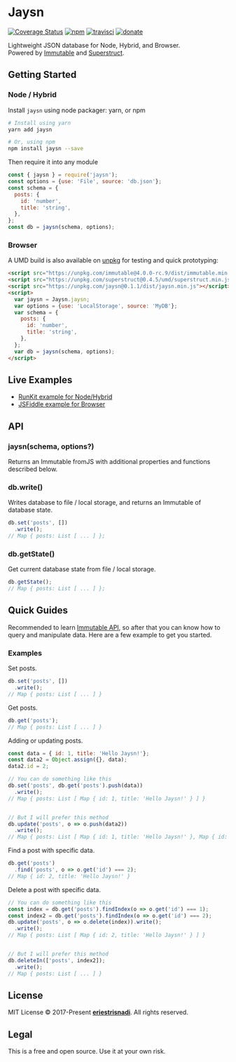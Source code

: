 # Jaysn
[![Coverage Status](https://coveralls.io/repos/github/eriestrisnadi/jaysn/badge.svg?branch=master)](https://coveralls.io/github/eriestrisnadi/jaysn?branch=master) [![npm](https://img.shields.io/npm/v/jaysn.svg)](https://www.npmjs.org/package/jaysn) [![travisci](https://travis-ci.org/eriestrisnadi/jaysn.svg?branch=master)](https://travis-ci.org/eriestrisnadi/jaysn) [![donate](https://img.shields.io/badge/donate-patreon-red.svg)](https://www.patreon.com/bePatron?c=1404837)

Lightweight JSON database for Node, Hybrid, and Browser.  
Powered by [Immutable](https://github.com/facebook/immutable-js) and [Superstruct](https://github.com/ianstormtaylor/superstruct).

## Getting Started
### Node / Hybrid
Install `jaysn` using node packager: yarn, or npm
```sh
# Install using yarn
yarn add jaysn

# Or, using npm
npm install jaysn --save
```
Then require it into any module
```js
const { jaysn } = require('jaysn');
const options = {use: 'File', source: 'db.json'};
const schema = {
  posts: {
    id: 'number',
    title: 'string',
  },
};
const db = jaysn(schema, options);
```

### Browser
A UMD build is also available on [unpkg](https://unpkg.com/) for testing and quick prototyping:
```html
<script src="https://unpkg.com/immutable@4.0.0-rc.9/dist/immutable.min.js"></script>
<script src="https://unpkg.com/superstruct@0.4.5/umd/superstruct.min.js"></script>
<script src="https://unpkg.com/jaysn@0.1.1/dist/jaysn.min.js"></script>
<script>
  var jaysn = Jaysn.jaysn;
  var options = {use: 'LocalStorage', source: 'MyDB'};
  var schema = {
    posts: {
      id: 'number',
      title: 'string',
    },
  };
  var db = jaysn(schema, options);
</script>
```

## Live Examples
- [RunKit example for Node/Hybrid](https://runkit.com/eriestrisnadi/5a3ff3aa22eb6c0011063af7)
- [JSFiddle example for Browser](https://jsfiddle.net/wdgyczx8/)

## API
### jaysn(schema, options?)
Returns an Immutable fromJS with additional properties and functions described below.

### db.write()
Writes database to file / local storage, and returns an Immutable of database state.
```js
db.set('posts', [])
  .write();
// Map { posts: List [ ... ] };
```

### db.getState()
Get current database state from file / local storage.
```js
db.getState();
// Map { posts: List [ ... ] };
```

## Quick Guides
Recommended to learn [Immutable API](https://facebook.github.io/immutable-js/docs/), so after that you can know how to query and manipulate data. Here are a few example to get you started.

### Examples
Set posts.
```js
db.set('posts', [])
  .write();
// Map { posts: List [ ... ] }
```

Get posts.
```js
db.get('posts');
// Map { posts: List [ ... ] }
```

Adding or updating posts.
```js
const data = { id: 1, title: 'Hello Jaysn!'};
const data2 = Object.assign({}, data);
data2.id = 2;

// You can do something like this
db.set('posts', db.get('posts').push(data))
  .write();
// Map { posts: List [ Map { id: 1, title: 'Hello Jaysn!' } ] }


// But I will prefer this method
db.update('posts', o => o.push(data2))
  .write();
// Map { posts: List [ Map { id: 1, title: 'Hello Jaysn!' }, Map { id: 2, title: 'Hello Jaysn!' } ] }
```

Find a post with specific data.
```js
db.get('posts')
  .find('posts', o => o.get('id') === 2);
// Map { id: 2, title: 'Hello Jaysn!' }
```

Delete a post with specific data.
```js
// You can do something like this
const index = db.get('posts').findIndex(o => o.get('id') === 1);
const index2 = db.get('posts').findIndex(o => o.get('id') === 2);
db.update('posts', o => o.delete(index)).write();
  .write();
// Map { posts: List [ Map { id: 2, title: 'Hello Jaysn!' } ] }


// But I will prefer this method
db.deleteIn(['posts', index2]);
  .write();
// Map { posts: List [ ... ] }
```

## License
MIT License © 2017-Present **[eriestrisnadi](https://github.com/eriestrisnadi)**. All rights reserved.

## Legal
This is a free and open source. Use it at your own risk.
